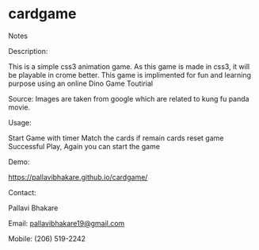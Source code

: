 # cardgame
Notes

Description:

This is a simple css3 animation game. 
As this game is made in css3, it will be playable in crome better. 
This game is implimented for fun and learning purpose using an online Dino Game Toutirial

Source:
Images are taken from google which are related to kung fu panda movie.

Usage:

Start Game with timer
Match the cards if remain cards reset game
Successful Play, Again you can start the game

Demo:

https://pallavibhakare.github.io/cardgame/

Contact:

Pallavi Bhakare

Email: pallavibhakare19@gmail.com

Mobile: (206) 519-2242
